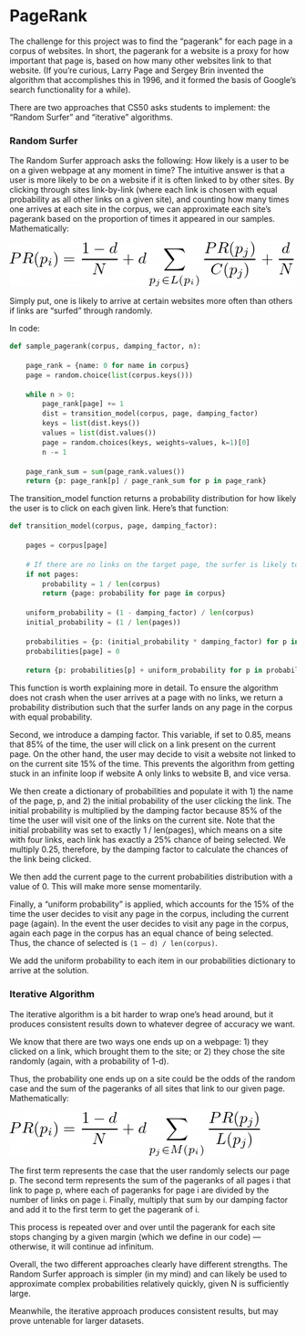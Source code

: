 # PageRank

The challenge for this project was to find the “pagerank” for each page in a corpus of websites. In short, the pagerank for a website is a proxy for how important that page is, based on how many other websites link to that website. (If you’re curious, Larry Page and Sergey Brin invented the algorithm that accomplishes this in 1996, and it formed the basis of Google’s search functionality for a while).

There are two approaches that CS50 asks students to implement: the “Random Surfer” and “iterative” algorithms.

### Random Surfer

The Random Surfer approach asks the following: How likely is a user to be on a given webpage at any moment in time? The intuitive answer is that a user is more likely to be on a website if it is often linked to by other sites. By clicking through sites link-by-link (where each link is chosen with equal probability as all other links on a given site), and counting how many times one arrives at each site in the corpus, we can approximate each site’s pagerank based on the proportion of times it appeared in our samples. Mathematically:

![Image not loaded properly](../equations/pagerank_randomsurfer.png)

Simply put, one is likely to arrive at certain websites more often than others if links are “surfed” through randomly.

In code:

```python
def sample_pagerank(corpus, damping_factor, n):

    page_rank = {name: 0 for name in corpus}
    page = random.choice(list(corpus.keys()))

    while n > 0:
        page_rank[page] += 1
        dist = transition_model(corpus, page, damping_factor)
        keys = list(dist.keys())
        values = list(dist.values())
        page = random.choices(keys, weights=values, k=1)[0]
        n -= 1

    page_rank_sum = sum(page_rank.values())
    return {p: page_rank[p] / page_rank_sum for p in page_rank}

```

The transition_model function returns a probability distribution for how likely the user is to click on each given link. Here’s that function:

```python
def transition_model(corpus, page, damping_factor):

    pages = corpus[page]

    # If there are no links on the target page, the surfer is likely to end up anywhere in the corpus with equal probability
    if not pages:
        probability = 1 / len(corpus)
        return {page: probability for page in corpus}

    uniform_probability = (1 - damping_factor) / len(corpus)
    initial_probability = (1 / len(pages))

    probabilities = {p: (initial_probability * damping_factor) for p in pages}
    probabilities[page] = 0

    return {p: probabilities[p] + uniform_probability for p in probabilities}
```

This function is worth explaining more in detail. To ensure the algorithm does not crash when the user arrives at a page with no links, we return a probability distribution such that the surfer lands on any page in the corpus with equal probability.

Second, we introduce a damping factor. This variable, if set to 0.85, means that 85% of the time, the user will click on a link present on the current page. On the other hand, the user may decide to visit a website not linked to on the current site 15% of the time. This prevents the algorithm from getting stuck in an infinite loop if website A only links to website B, and vice versa.

We then create a dictionary of probabilities and populate it with 1) the name of the page, p, and 2) the initial probability of the user clicking the link. The initial probability is multiplied by the damping factor because 85% of the time the user will visit one of the links on the current site. Note that the initial probability was set to exactly 1 / len(pages), which means on a site with four links, each link has exactly a 25% chance of being selected. We multiply 0.25, therefore, by the damping factor to calculate the chances of the link being clicked.

We then add the current page to the current probabilities distribution with a value of 0. This will make more sense momentarily.

Finally, a “uniform probability” is applied, which accounts for the 15% of the time the user decides to visit any page in the corpus, including the current page (again). In the event the user decides to visit any page in the corpus, again each page in the corpus has an equal chance of being selected. Thus, the chance of selected is `(1 — d) / len(corpus)`.

We add the uniform probability to each item in our probabilities dictionary to arrive at the solution.

### Iterative Algorithm

The iterative algorithm is a bit harder to wrap one’s head around, but it produces consistent results down to whatever degree of accuracy we want.

We know that there are two ways one ends up on a webpage: 1) they clicked on a link, which brought them to the site; or 2) they chose the site randomly (again, with a probability of 1-d).

Thus, the probability one ends up on a site could be the odds of the random case and the sum of the pageranks of all sites that link to our given page. Mathematically:

![Image not loaded properly](../equations/pagerank_iterative.png)

The first term represents the case that the user randomly selects our page p. The second term represents the sum of the pageranks of all pages i that link to page p, where each of pageranks for page i are divided by the number of links on page i. Finally, multiply that sum by our damping factor and add it to the first term to get the pagerank of i.

This process is repeated over and over until the pagerank for each site stops changing by a given margin (which we define in our code) — otherwise, it will continue ad infinitum.

Overall, the two different approaches clearly have different strengths. The Random Surfer approach is simpler (in my mind) and can likely be used to approximate complex probabilities relatively quickly, given N is sufficiently large.

Meanwhile, the iterative approach produces consistent results, but may prove untenable for larger datasets.
